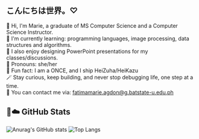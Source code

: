 ## こんにちは世界。♡

<!--
**marieemoiselle/marieemoiselle** is a ✨ _special_ ✨ repository because its `README.md` (this file) appears on your GitHub profile.

Here are some ideas to get you started:

- 🔭 I’m currently working on ...
- 🌱 I’m currently learning ...
- 👯 I’m looking to collaborate on ...
- 🤔 I’m looking for help with ...
- 💬 Ask me about ...
- 📫 How to reach me: ...
- 😄 Pronouns: ...
- ⚡ Fun fact: ...
-->

🩷 Hi, I'm Marie, a graduate of MS Computer Science and a Computer Science Instructor.<br/>
🌱 I'm currently learning: programming languages, image processing, data structures and algorithms.<br/>
🌼 I also enjoy designing PowerPoint presentations for my classes/discussions.<br/>
🥰 Pronouns: she/her<br/>
🎀 Fun fact: I am a ONCE, and I ship HeiZuha/HeiKazu<br/>
🪄 Stay curious, keep building, and never stop debugging life, one step at a time.<br/>
💌 You can contact me via: <a href = "mailto:fatimamarie.agdon@g.batstate-u.edu.ph">fatimamarie.agdon@g.batstate-u.edu.ph</a>

## 🏹☁️ GitHub Stats

![Anurag's GitHub stats](https://github-readme-stats.vercel.app/api?username=marieemoiselle&show_icons=true&theme=bear) ![Top Langs](https://github-readme-stats.vercel.app/api/top-langs/?username=marieemoiselle&layout=compact&theme=bear) <br/>
<!--[![trophy](https://github-profile-trophy.vercel.app/?username=marieemoiselle)](https://github.com/ryo-ma/github-profile-trophy)-->


